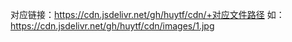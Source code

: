 对应链接：https://cdn.jsdelivr.net/gh/huytf/cdn/+对应文件路径
如：https://cdn.jsdelivr.net/gh/huytf/cdn/images/1.jpg